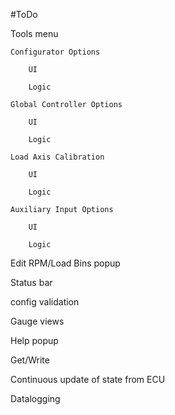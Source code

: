 #ToDo

Tools menu

    Configurator Options
    
        UI
        
        Logic
    
    Global Controller Options
        
        UI
        
        Logic
    
    Load Axis Calibration
        
        UI
        
        Logic

    Auxiliary Input Options
        
        UI
        
        Logic

Edit RPM/Load Bins popup

Status bar

config validation

Gauge views

Help popup

Get/Write

Continuous update of state from ECU

Datalogging
